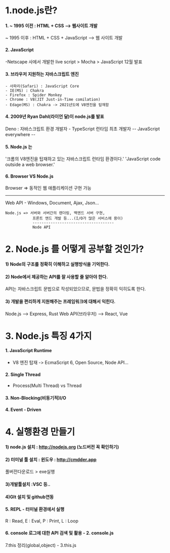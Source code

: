 # 1.node.js란?

#### 1. ~ 1995 이전 : HTML + CSS --> 웹사이트 개발

~ 1995 이후 : HTML + CSS + JavaScript --> 웹 사이트 개발

#### 2. JavaScript

-Netscape 사에서 개발한 live script > Mocha > JavaScript 12월 발표

#### 3. 브라우저 지원하는 자바스크립트 엔진

    - 사파리(Safari) : JavaScript Core
    - IE(MS) : Chakra
    - Firefox : Spider Monkey
    - Chrome : V8(JIT Just-in-Time comilation)
    - Edage(MS) : Chakra -> 2021년도에 V8엔진을 탑재함

#### 4. 2009년 Ryan Dahl(라이언 달)이 node.js를 발표

Deno : 자바스크립트 환경 개발자 - TypeScript 런타임 최초 개발자
-- JavaScript everywhere --

#### 5. Node.js 는

'크롬의 V8엔진을 탑재하고 있는 자바스크립트 런타임 환경이다.'
'JavaScript code outside a web browser.'

#### 6. Browser VS Node.js

Browser => 동적인 웹 애플리케이션 구현 가능

---

Web API - Windows, Document, Ajax, Json...

    Node.js => 서버와 서버간의 렌더링, 백엔드 서버 구현,
                프론트 엔드 개발 등...(I/O가 많은 서비스에 용이)
                ------------------------------------
                Node API

# 2. Node.js 를 어떻게 공부할 것인가?

#### 1) Node의 구조를 정확히 이해하고 실행방식을 기억한다.

#### 2) Node에서 제공하는 API를 잘 사용할 줄 알아야 한다.

API는 자바스크립트 문법으로 작성되었으므로, 문법을
정확히 익히도록 한다.

#### 3) 개발을 편리하게 지원해주는 프레임워크에 대해서 익힌다.

Node.js --> Express, Rust
Web API(브라우저) --> React, Vue

# 3. Node.js 특징 4가지

#### 1. JavaScript Runtime

- V8 엔진 탑재 -> EcmaScript 6, Open Source, Node API...

#### 2. Single Thread

- Process(Multi Thread) vs Thread

#### 3. Non-Blocking(비동기적)I/O

#### 4. Event - Driven

# 4. 실행환경 만들기

#### 1) node.js 설치 : http://nodejs.org (노드버전 꼭 확인하기)

#### 2) 터미널 툴 설치 : 윈도우 : http://cmdder.app

풀버전다운로드 > exe실행

#### 3)개발툴설치 :VSC 등..

#### 4)GIt 설치 및 github연동

#### 5. REPL - 터미널 환경에서 실행

R : Read, E : Eval, P : Print, L : Loop

#### 6. console 로그에 대한 API 검색 및 활용 - 2. console.js

7.this 정리(global,object) - 3.this.js

